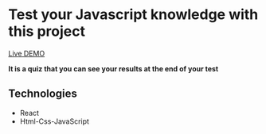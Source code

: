 # Test your Javascript knowledge with  this project

[Live DEMO](https://quiz-app-1882b.web.app/)

**It is a quiz that you can see your results at the end of your test**

## Technologies

- React
- Html-Css-JavaScript
 
